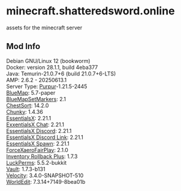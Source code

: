 # minecraft.shatteredsword.online
assets for the minecraft server

## Mod Info  
Debian GNU/Linux 12 (bookworm)  
Docker: version 28.1.1, build 4eba377  
Java: Temurin-21.0.7+6 (build 21.0.7+6-LTS)  
AMP: 2.6.2 - 20250613.1  
Server Type: [Purpur](https://purpurmc.org/download/purpur)-1.21.5-2445  
[BlueMap](https://github.com/BlueMap-Minecraft/BlueMap/releases): 5.7-paper  
[BlueMapSetMarkers](https://github.com/YDHusky/BlueMapSetMarkers/releases): 2.1  
[ChestSort](https://www.spigotmc.org/resources/chestsort-api.59773/): 14.2.0  
[Chunky](https://modrinth.com/plugin/chunky?version=1.21.5&loader=paper#download): 1.4.36  
[EssentialsX](https://essentialsx.net/downloads.html): 2.21.1  
[ExxentialsX Chat](https://essentialsx.net/downloads.html): 2.21.1  
[EssentialsX Discord](https://essentialsx.net/downloads.html): 2.21.1  
[EssentialsX Discord Link](https://essentialsx.net/downloads.html): 2.21.1  
[EssentialsX Spawn](https://essentialsx.net/downloads.html): 2.21.1  
[ForceXaeroFairPlay](https://github.com/Alfie51m/ForceXaeroFairPlay/releases): 2.1.0  
[Inventory Rollback Plus](https://modrinth.com/plugin/inventoryrollbackplus/version/d0Xdgnmx): 1.7.3  
[LuckPerms](https://luckperms.net/download): 5.5.2-bukkit  
[Vault](https://github.com/MilkBowl/Vault/releases): 1.7.3-b131  
[Velocity](https://papermc.io/downloads/velocity): 3.4.0-SNAPSHOT-510  
[WorldEdit](https://modrinth.com/plugin/worldedit?version=1.21.5&loader=paper): 7.3.14+7149-8bea01b
